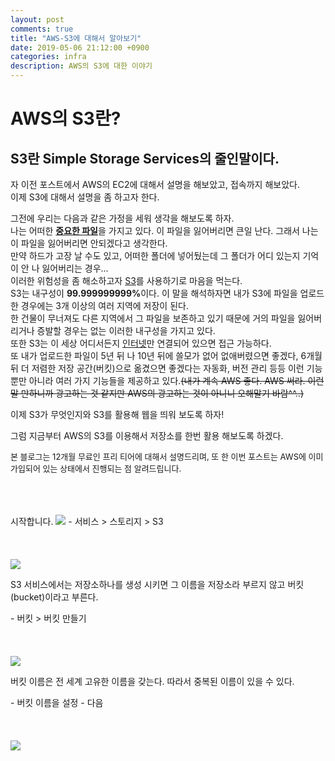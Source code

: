 ```yaml
---
layout: post
comments: true
title: "AWS-S3에 대해서 알아보기"
date: 2019-05-06 21:12:00 +0900
categories: infra
description: AWS의 S3에 대한 이야기
---
```


# AWS의 S3란?
## S3란 Simple Storage Services의 줄인말이다.

<p>자 이전 포스트에서 AWS의 EC2에 대해서 설명을 해보았고, 접속까지 해보았다.<br>
이제 S3에 대해서 설명을 좀 하고자 한다.</p>
<p>그전에 우리는 다음과 같은 가정을 세워 생각을 해보도록 하자.<br>
나는 어떠한 <strong><u>중요한 파일</u></strong>을 가지고 있다. 이 파일을 잃어버리면 큰일 난다. 그래서 나는 이 파일을 잃어버리면 안되겠다고 생각한다.<br>
만약 하드가 고장 날 수도 있고, 어떠한 폴더에 넣어뒀는데 그 폴더가 어디 있는지 기억이 안 나 잃어버리는 경우...<br>
이러한 위험성을 좀 해소하고자 <u>S3</u>를 사용하기로 마음을 먹는다.<br>
S3는 내구성이 <strong>99.999999999%</strong>이다. 이 말을 해석하자면 내가 S3에 파일을 업로드 한 경우에는 3개 이상의 여러 지역에 저장이 된다.<br>
한 건물이 무너져도 다른 지역에서 그 파일을 보존하고 있기 때문에 거의 파일을 잃어버리거나 증발할 경우는 없는 이러한 내구성을 가지고 있다.<br>
또한 S3는 이 세상 어디서든지 <u>인터넷</u>만 연결되어 있으면 접근 가능하다.<br>
또 내가 업로드한 파일이 5년 뒤 나 10년 뒤에 쓸모가 없어 없애버렸으면 좋겠다, 6개월 뒤 더 저렴한 저장 공간(버킷)으로 옮겼으면 좋겠다는 자동화, 버전 관리 등등
이런 기능뿐만 아니라 여러 가지 기능들을 제공하고 있다.<del>(내가 계속 AWS 좋다. AWS 써라. 이런 말 만하니까 광고하는 것 같지만 AWS의 광고하는 것이 아니니 오해말기 바람^^..)</del></p>

<p>이제 S3가 무엇인지와 S3를 활용해 웹을 띄워 보도록 하자!</p>
<p>그럼 지금부터 AWS의 S3를 이용해서 저장소를 한번 활용 해보도록 하겠다.</p>
<p><font size="2em">본 블로그는 12개월 무료인 프리 티어에 대해서 설명드리며, 또 한 이번 포스트는 AWS에 이미 가입되어 있는 상태에서 진행되는 점 알려드립니다.</font></p><br><br><br> 시작합니다.

<img src="{{site.static_url}}/img/infra/infra-aws-s3-1.png">
- 서비스 > 스토리지 > S3
<br><br><br><br>

<img src="{{site.static_url}}/img/infra/infra-aws-s3-2.png">
<p>S3 서비스에서는 저장소하나를 생성 시키면 그 이름을 저장소라 부르지 않고 버킷(bucket)이라고 부른다.</p>
- 버킷 > 버킷 만들기
<br><br><br><br>

<img src="{{site.static_url}}/img/infra/infra-aws-s3-3.png">
<p>버킷 이름은 전 세계 고유한 이름을 갖는다. 따라서 중복된 이름이 있을 수 있다.</p>
- 버킷 이름을 설정
- 다음
<br><br><br><br>

<img src="{{site.static_url}}/img/infra/infra-aws-s3-4.png">

<!-- >
<p></p>
- 유형 - t2.micro (프리 티어 사용 가능) 확인
- 검토 및 시작 (세부 설정은 지금은 필요 없으니 넘어가도록 하겠다.)
이렇게 하면 우리는 1개의 CPU, 1GB 메모리가 달린 AWS 컴퓨터를 장만하기 시작한다.<br>
다른 유형에 대해서는 프리티 어가 아닌 경우 시간 또는 분 단위로 요금이 나온다, 이 경우에 대해서는 제일 아래에서 설명하겠다.
<br><br><br><br>

<img src="{{site.static_url}}/img/infra/infra-aws-s3-5.png">
- 시작하기
<br><br><br><br>

<img src="{{site.static_url}}/img/infra/infra-aws-s3-6.png">
- 새 키 페어 생성
- .pem이라는 확장자를 가진 키이다. 잃어버리지 않도록 주의하며 키 이름을 설정하고 다운로드
- 인스턴스 시작<br>
키 페어는 오직 지금 밖에 다운로드만 가능하다. 그러니 잃어 버리지 않도록 주의하자. 잃어버렸을 경우 방법이 있다. 그러나 좀 초급자에겐 어려울 수 있으니 여기서는 설명하지 않도록 하겠다. (그냥 잃어버리지 말길 바란다...)
<br><br><br><br>

<img src="{{site.static_url}}/img/infra/infra-aws-s3-7.png">
시작한 뒤 인스턴스를 보게 되면 'Pending' 이였다가 잠시 뒤 'running'으로 바뀌게 될 것이다.<br>
이 상태가 되면 우리는 지금 AWS의 컴퓨터 한 대를 장만하게 된 것이다. 참 쉽죠?
<br><br><br><br>
<p>지금부터 s3를 시작했으니 돈이 나가기 시작할 것이다. 그러나 걱정하지 말자. <del>우리는 12개월 동안 무료로 사용할 수 있는 프리 티어이니까!</del>자 이제 인스턴스가 돈이 안 나가게 하는 방법에 대해서 알아보자. 의외로 간단하다.</p>

<img src="{{site.static_url}}/img/infra/infra-aws-s3-8.png">
- 해당 인스턴스 오른쪽 클릭 > 인스턴스 상태 > 중지<br>
이렇게 하면 해당 인스턴스가 최소 몇 초에서 최대 5분 내로 인스턴스의 상태가 'Stopped'의 상태가 된다.
<br><br><br><br>

<p>이제 s3 인스턴스를 생성하고 껐다 켰다를 할 수 있게 되었다. 이제 s3에 접속을 해봐야 하지 않는가!</p>

<p><strong>Mac OS X</strong>에서 접속하는 방법과 <strong>Windows 10</strong>에서 접속하는 방법. 이 두 가지에 대해서 설명하고자 한다.</p>

## Mac OS X 접속 방법

<img src="{{site.static_url}}/img/infra/infra-aws-s3-11.png">
- 생성한 인스턴스 클릭 > 퍼블릭 DNS 기억
<br><br><br><br>

<img src="{{site.static_url}}/img/infra/infra-aws-s3-10.png">
- 터미널 오픈 > 인스턴스를 생성할 때 다운로드 받은 키가 존재하는 폴더로 이동
```
    # chmod 400 <다운로드 받은 키.pem>
    SSH가 작동하려면 키가 공개적으로 표시되지 않아야 한다. 필요할 경우 이 명령을 사용.
    # sudo ssh -i "<다운로드 받은 키.pem>" <본인 인스턴스의 퍼블릭 DNS>
    sudo 명령어로 관리자 권한으로 실행을 하게 될 시 비밀번호를 물어본다. 이 경우 Mac 비밀번호이다.
```
<br>

## Windows 10 접속 방법
본 블로그에서는 [Putty 프로그램](https://www.putty.org/)을 이용해서 접속을 할 것이다.
```
    시작 > 모든 프로그램 > puTTY > PuTTYgen 선택
```
<img src="{{site.static_url}}/img/infra/infra-aws-s3-13.png">
- 생성 키의 종류 - RSA
- Load
<br><br>

<img src="{{site.static_url}}/img/infra/infra-aws-s3-12.png">
- All Files(*.*) > "다운로드 받은 키"
- Save Private Key(PuTTY가 사용할수 있는 형식으로 .ppk 비공개 키 저장)
<br><br>

<img src="{{site.static_url}}/img/infra/infra-aws-s3-14.png">
- Host Name(or IP address) : 본인의 인스턴스의 퍼블릭 DNS
- Port : 22
- Connection type : SSH
- Category > Connection > SSH > auth
<br><br>

<img src="{{site.static_url}}/img/infra/infra-aws-s3-15.png">
- Browse.. > 비공개로 저장했던 키를 검색
- Open
<br><br>

<img src="{{site.static_url}}/img/infra/infra-aws-s3-16.png">
<p>SSH를 서버에 등록하겠냐는 문구가 뜨면 당연히 Yes를 클릭하고 로그인한다.<br>
로그인 ID : s3-user<br></p>
<br><br><br>
<p><font size="5em">축하한다. 여러분들은 이제 AWS의 컴퓨터 한대를 빌려 접속을 성공했다!</font></p>
<br><br><br><br>

<p>다음으론 <font size="5em"><u>s3 요금</u></font>에 대해서 한번 알아보도록 하자.</p>

<p>당연하겠지만 빌려 쓰는 것이기 때문에 사용료를 지불해야 한다. 사용하는 방식(비용을 지불하려고 하는 형태)에는 4가지의 방식이 있다.</p>

[AWS 요금 형식](https://aws.amazon.com/ko/s3/pricing/) 링크를 들어가 보면 4가지의 요금 형식이 있지만 2가지만 설명하겠다.<br>
### 1. 온디멘드
<p>실행되고 있는 인스턴스에 따라 대게 시간당으로 비용을 지불하게 된다.</p>

### 2. 예약 인스턴스
<p>인스턴스를 실행하는 것을 예약으로 설정하여 만약 어느 수요가 많다는 생각이 드는 시간대에 온 디멘드 방식보단 예약 인스턴스를 방식을 사용하여 계속 켜놓는 것보다 필요할 때만 인스턴스를 켜기 때문에 비용을 최대 75% 정도까지 절약할 수 있다. <br><br>나머지 2 방식은 독자께서 이해해보려 노력하길 바라며 (총총...)<br><br></p>

## s3에 대한 다양한 요금
<img src="{{site.static_url}}/img/infra/infra-aws-s3-9.png">
<p>이 그림을 보고 간단하게 설명하고 넘어가고자 한다. 프리 티어 기준으로 생성한 인스턴스를 보도록 하겠다.<br>
보다시피 CPU 1개, 메모리 1GB 짜리를 사용하는데 시간당 요금이 '시간당 0.0144 USD' 즉, 1달러(한화 약 1200원)를 쓰려면 69.4시간을 사용해야 1달러가 나온다는 말이다.<br>
이 말이 무슨 말이냐고? <del> 본 블로거는 멍청한 짓을 한 것이죠.</del> 서버 컴퓨터 하나 맞추려고 50만 원 정도의 돈을 투자해서 맞췄는데... 단돈 1200원이라는 돈으로 70시간의 컴퓨터를 빌릴 수 있다니... 여기서 새삼 한 번 더 AWS에 대해 놀랬음.<br>
물론 본인이 개인 서비스를 진행하고자 하는데 사용자 수가 많아지면 당연히 그림에 나와 있는 사양 가지고는 터무니가 없다고 느낄 것이다. 그래서 밑으로 내려다보면 자신에게 맞는 사양을 택해서 요금을 내면 된다. 다른 사양에 대해서는 그대들이 알아서 잘 보도록 하길 바란다.</p>

## 지역(Region)에 대해서 설명
![aws-region](/img/infra/infra-aws-region.png)
[AWS region 참조](http://jayendrapatil.com/aws-regions-availability-zones-and-edge-locations/) 관련 이미지<br><br>
<p>비용 지불 형식에 대해서 이해했다면 이제 이전 포스트에 말했던 리전에 관해서 설명을 하고자 한다.<br>
위를 봤던 그림처럼 여러 리전에 AWS가 있다고 했다. 나중에 보면 알겠지만 내가 한국에 있다고 꼭 '서울' 리전을 선택해서 사용할 필요는 없다. 이러한 리전을 정하는 기준에 대해서는 이렇게 생각하면 좋겠다. <br>
"내가 프로그램을 제작하였을 때 이 프로그램을 어느 리전에 있는 사용자가 많이 사용할 것인가?" 이러한 질문에서 당연히 한국 사람들이 많이 사용할 것이라면 '서울' 리전을 선택해서 사용하면 되고, 유럽 사람들이 많이 사용할 것이라면 '유럽' 리전을 선택해서 사용하면 된다. 왜냐하면 한국 사람들이 많이 사용하는데 '유럽' 리전을 선택해서 사용하다 보면 한국에서 유럽까지 통신하는 거리가 있기 때문에 조금 느릴 수가 있다. (리전 선택은 본인이 선택하는 것이기 때문에 느리든 말든 알아서 해도 무관하다... 내 생각은 그렇다는 것이다.)</p>

<p><br>s3에 대해서 좀 더 생각나면 쓰도록 하며 S3에 대한 이야기를 시작하려면 다음 블로그로 이동합시다!</p>

## [S3에 대한 이야기!](https://msnodeve.github.io/infra/2019-05-01-infra-aws-s3/)

-->